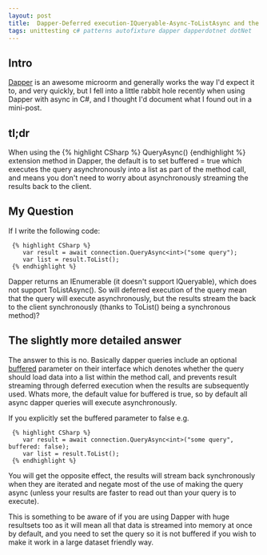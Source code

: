 ```yaml
---
layout: post
title:  Dapper-Deferred execution-IQueryable-Async-ToListAsync and the buffered parameter
tags: unittesting c# patterns autofixture dapper dapperdotnet dotNet
---
```


## Intro
[Dapper](http://dapper-tutorial.net/dapper) is an awesome microorm and generally works the way I'd expect it to, and very quickly, but I fell into a little rabbit hole recently when using Dapper with async in C#, and I thought I'd document what I found out in a mini-post.

## tl;dr
When using the {% highlight CSharp %} QueryAsync<T>() {endhighlight %} extension method in Dapper, the default is to set buffered = true which executes the query asynchronously into a list as part of the method call, and means you don't need to worry about asynchronously streaming the results back to the client.

## My Question
If I write the following code:

     {% highlight CSharp %}
        var result = await connection.QueryAsync<int>("some query");
        var list = result.ToList();
     {% endhighlight %}

Dapper returns an IEnumerable<int> (it doesn't support IQueryable), which does not support ToListAsync(). So will deferred execution of the query mean that the query will execute asynchronously, but the results stream the back to the client synchronously (thanks to ToList() being a synchronous method)?

## The slightly more detailed answer
The answer to this is no. Basically dapper queries include an optional [buffered](http://dapper-tutorial.net/buffered) parameter on their interface which denotes whether the query should load data into a list within the method call, and prevents result streaming through deferred execution when the results are subsequently used. Whats more, the default value for buffered is true, so by default all async dapper queries will execute asynchronously. 

If you explicitly set the buffered parameter to false e.g. 

     {% highlight CSharp %}
        var result = await connection.QueryAsync<int>("some query", buffered: false);
        var list = result.ToList();
     {% endhighlight %}

You will get the opposite effect, the results will stream back synchronously when they are iterated and negate most of the use of making the query async (unless your results are faster to read out than your query is to execute). 

This is something to be aware of if you are using Dapper with huge resultsets too as it will mean all that data is streamed into memory at once by default, and you need to set the query so it is not buffered if you wish to make it work in a large dataset friendly way.

